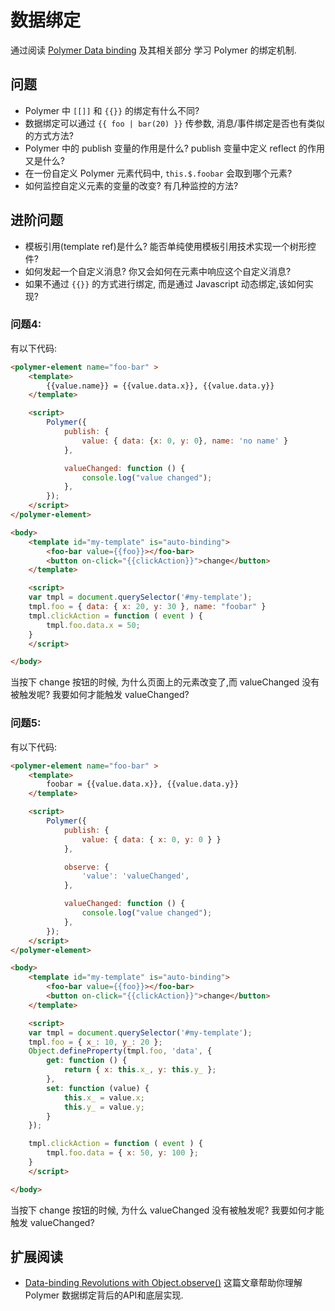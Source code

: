 # 数据绑定

通过阅读 [Polymer Data binding](https://www.polymer-project.org/docs/polymer/databinding.html) 及其相关部分
学习 Polymer 的绑定机制.

## 问题

 - Polymer 中 `[[]]` 和 `{{}}` 的绑定有什么不同?
 - 数据绑定可以通过 `{{ foo | bar(20) }}` 传参数, 消息/事件绑定是否也有类似的方式方法?
 - Polymer 中的 publish 变量的作用是什么? publish 变量中定义 reflect 的作用又是什么?
 - 在一份自定义 Polymer 元素代码中, `this.$.foobar` 会取到哪个元素?
 - 如何监控自定义元素的变量的改变? 有几种监控的方法?

## 进阶问题

 - 模板引用(template ref)是什么? 能否单纯使用模板引用技术实现一个树形控件?
 - 如何发起一个自定义消息? 你又会如何在元素中响应这个自定义消息?
 - 如果不通过 `{{}}` 的方式进行绑定, 而是通过 Javascript 动态绑定,该如何实现?

### 问题4:

有以下代码:

```html
<polymer-element name="foo-bar" >
    <template>
        {{value.name}} = {{value.data.x}}, {{value.data.y}}
    </template>

    <script>
        Polymer({
            publish: {
                value: { data: {x: 0, y: 0}, name: 'no name' }
            },

            valueChanged: function () {
                console.log("value changed");
            },
        });
    </script>
</polymer-element>

<body>
    <template id="my-template" is="auto-binding">
        <foo-bar value={{foo}}></foo-bar>
        <button on-click="{{clickAction}}">change</button>
    </template>

    <script>
    var tmpl = document.querySelector('#my-template');
    tmpl.foo = { data: { x: 20, y: 30 }, name: "foobar" }
    tmpl.clickAction = function ( event ) {
        tmpl.foo.data.x = 50;
    }
    </script>

</body>
```

当按下 change 按钮的时候, 为什么页面上的元素改变了,而 valueChanged 没有被触发呢? 我要如何才能触发 valueChanged?

### 问题5:

有以下代码:

```html
<polymer-element name="foo-bar" >
    <template>
        foobar = {{value.data.x}}, {{value.data.y}}
    </template>

    <script>
        Polymer({
            publish: {
                value: { data: { x: 0, y: 0 } }
            },

            observe: {
                'value': 'valueChanged',
            },

            valueChanged: function () {
                console.log("value changed");
            },
        });
    </script>
</polymer-element>

<body>
    <template id="my-template" is="auto-binding">
        <foo-bar value={{foo}}></foo-bar>
        <button on-click="{{clickAction}}">change</button>
    </template>

    <script>
    var tmpl = document.querySelector('#my-template');
    tmpl.foo = { x_: 10, y_: 20 };
    Object.defineProperty(tmpl.foo, 'data', {
        get: function () {
            return { x: this.x_, y: this.y_ };
        },
        set: function (value) {
            this.x_ = value.x;
            this.y_ = value.y;
        }
    });

    tmpl.clickAction = function ( event ) {
        tmpl.foo.data = { x: 50, y: 100 };
    }
    </script>

</body>
```
当按下 change 按钮的时候, 为什么 valueChanged 没有被触发呢? 我要如何才能触发 valueChanged? 

## 扩展阅读

 - [Data-binding Revolutions with Object.observe()](http://www.html5rocks.com/en/tutorials/es7/observe/) 这篇文章帮助你理解 Polymer 数据绑定背后的API和底层实现.
